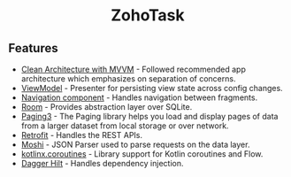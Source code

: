<h1 align="center">ZohoTask</h1>


## Features

- [Clean Architecture with MVVM](https://developer.android.com/jetpack/guide) - Followed recommended app architecture which emphasizes on separation of concerns.
- [ViewModel](https://developer.android.com/topic/libraries/architecture/viewmodel) - Presenter for persisting view state across config changes.
- [Navigation component](https://developer.android.com/guide/navigation/navigation-getting-started) - Handles navigation between fragments.
- [Room](https://developer.android.com/training/data-storage/room) - Provides abstraction layer over SQLite.
- [Paging3](https://developer.android.com/topic/libraries/architecture/paging/v3-overview) - The Paging library helps you load and display pages of data from a larger dataset from local storage or over network.
- [Retrofit](https://square.github.io/retrofit/) - Handles the REST APIs.
- [Moshi](https://github.com/square/moshi) - JSON Parser used to parse requests on the data layer.
- [kotlinx.coroutines](https://github.com/Kotlin/kotlinx.coroutines) - Library support for Kotlin coroutines and Flow.
- [Dagger Hilt](https://developer.android.com/training/dependency-injection/hilt-android) - Handles dependency injection.
